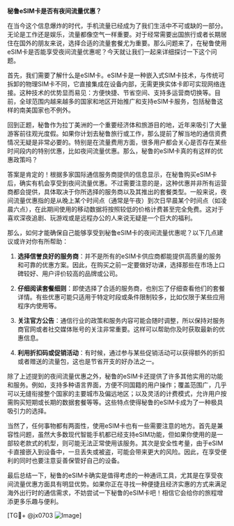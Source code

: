 **秘鲁eSIM卡是否有夜间流量优惠？**

在当今这个信息爆炸的时代，手机流量已经成为了我们生活中不可或缺的一部分。无论是工作还是娱乐，流量都像空气一样重要。对于经常需要出国旅行或者长期居住在国外的朋友来说，选择合适的流量套餐尤为重要。那么问题来了，在秘鲁使用eSIM卡是否能享受夜间流量优惠呢？今天就让我们一起来详细探讨一下这个问题。

首先，我们需要了解什么是eSIM卡。eSIM卡是一种嵌入式SIM卡技术，与传统可拆卸的物理SIM卡不同，它直接集成在设备内部，无需更换实体卡即可实现网络连接。这种技术的优势显而易见：方便快捷、节省空间、支持多运营商切换等。目前，全球范围内越来越多的国家和地区开始推广和支持eSIM卡服务，包括秘鲁这样的南美国家也不例外。

回到正题，秘鲁作为拉丁美洲的一个重要经济体和旅游目的地，近年来吸引了大量游客前往观光度假。如果你计划去秘鲁旅行或工作，那么提前了解当地的通信资费情况无疑是非常必要的。特别是在流量费用方面，很多用户都会关心是否存在某些时间段内的特别优惠，比如夜间流量优惠。那么，秘鲁的eSIM卡真的有这样的优惠政策吗？

答案是肯定的！根据多家国际通信服务商提供的信息显示，在秘鲁购买eSIM卡后，确实有机会享受到夜间流量优惠。不过需要注意的是，这种优惠并非所有运营商都会提供，具体取决于你所选择的服务商以及其推出的套餐类型。一般来说，夜间流量优惠指的是从晚上某个时间点（通常是午夜）到次日早晨某个时间点（如凌晨六点），在此期间使用的移动数据将按照较低的价格计费甚至完全免费。这对于喜欢深夜追剧、玩游戏或是远程办公的人来说无疑是一个巨大的福利。

那么，如何才能确保自己能够享受到秘鲁eSIM卡的夜间流量优惠呢？以下几点建议或许对你有所帮助：

1. **选择信誉良好的服务商**：并不是所有的eSIM卡供应商都能提供高质量的服务和可靠的优惠方案。因此，在购买之前一定要做好功课，选择那些在市场上口碑较好、用户评价较高的品牌或公司。
   
2. **仔细阅读套餐细则**：即使选择了合适的服务商，也别忘了仔细查看他们的套餐详情。有些优惠可能只适用于特定时段或条件限制较多，比如仅限于某些应用程序内使用等。

3. **关注官方公告**：通信行业的政策和服务内容可能会随时调整，所以保持对服务商官网或者社交媒体账号的关注非常重要。这样可以帮助你及时获取最新的优惠信息。

4. **利用折扣码或促销活动**：有时候，通过参与某些促销活动可以获得额外的折扣或者赠送的流量包，这也是节省开支的好办法之一。

除了上述提到的夜间流量优惠之外，秘鲁的eSIM卡还提供了许多其他实用的功能和服务。例如，支持多种语言界面，方便不同国籍的用户操作；覆盖范围广，几乎可以无缝衔接整个国家的主要城市及偏远地区；以及灵活的计费模式，允许用户按需购买短期或长期的数据套餐等等。这些特点使得秘鲁的eSIM卡成为了一种极具吸引力的选择。

当然了，任何事物都有两面性，使用eSIM卡也有一些需要注意的地方。首先是兼容性问题，虽然大多数现代智能手机都已经支持eSIM功能，但如果你使用的是一部较老款式的机型，则可能无法正常使用该服务。其次是安全性考量，由于eSIM卡直接嵌入到设备中，一旦丢失或被盗，可能会带来更大的风险。因此，在享受便利的同时也要注意妥善保管好自己的设备。

最后总结一下，秘鲁的eSIM卡确实是值得考虑的一种通讯工具，尤其是在享受夜间流量优惠方面具有明显优势。如果你正在寻找一种便捷且经济实惠的方式来满足海外出行时的通信需求，不妨尝试一下秘鲁的eSIM卡吧！相信它会给你的旅程增添更多乐趣与便利。

[TG💪+ @jx0703 ![Image](https://github.com/user-attachments/assets/dbca1d08-cadb-493c-b0ec-ad6f7a83f270)]